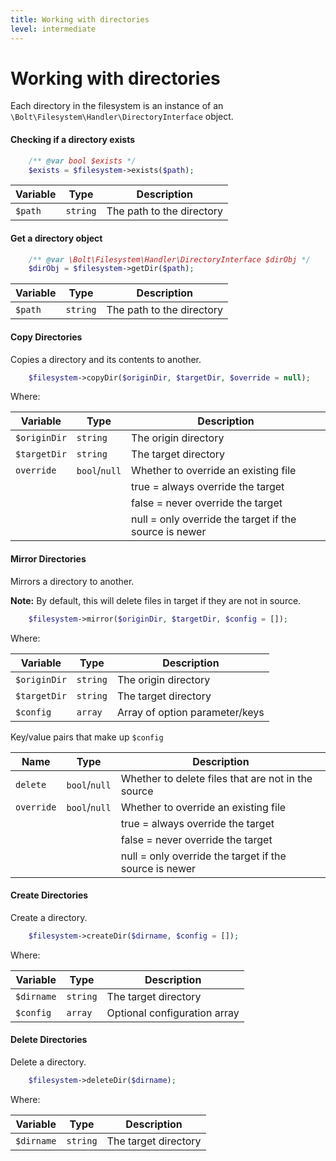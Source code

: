```yaml
---
title: Working with directories
level: intermediate
---
```

Working with directories
========================

Each directory in the filesystem is an instance of an 
`\Bolt\Filesystem\Handler\DirectoryInterface` object.

#### Checking if a directory exists

```php
    /** @var bool $exists */
    $exists = $filesystem->exists($path);
```

| Variable | Type | Description 
| -------- | ---- | -----------
| `$path`  | `string` | The path to the directory

#### Get a directory object

```php
    /** @var \Bolt\Filesystem\Handler\DirectoryInterface $dirObj */
    $dirObj = $filesystem->getDir($path);
```

| Variable | Type | Description 
| -------- | ---- | -----------
| `$path`  | `string` | The path to the directory

#### Copy Directories

Copies a directory and its contents to another.

```php
    $filesystem->copyDir($originDir, $targetDir, $override = null);
```

Where:

| Variable | Type | Description 
| -------- | ---- | -----------
| `$originDir` | `string`      | The origin directory
| `$targetDir` | `string`      | The target directory
| `override`   | `bool`/`null` | Whether to override an existing file
| | | true = always override the target
| | | false = never override the target
| | | null = only override the target if the source is newer


#### Mirror Directories

Mirrors a directory to another.

<p class="note"><strong>Note:</strong> By default, this will delete files in
target if they are not in source.</p>

```php
    $filesystem->mirror($originDir, $targetDir, $config = []);
```

Where:

| Variable | Type | Description 
| -------- | ---- | -----------
| `$originDir` | `string` | The origin directory
| `$targetDir` | `string` | The target directory
| `$config`    | `array`  | Array of option parameter/keys

Key/value pairs that make up `$config`

| Name | Type | Description 
| ---- | ---- | -----------
| `delete`   | `bool`/`null` | Whether to delete files that are not in the source
| `override` | `bool`/`null` | Whether to override an existing file
| | | true = always override the target
| | | false = never override the target
| | | null = only override the target if the source is newer
                    

#### Create Directories

Create a directory.

```php
    $filesystem->createDir($dirname, $config = []);
```

Where:

| Variable | Type | Description 
| -------- | ---- | -----------
| `$dirname`| `string` | The target directory
| `$config` | `array`  | Optional configuration array

#### Delete Directories

Delete a directory.

```php
    $filesystem->deleteDir($dirname);
```

Where:

| Variable | Type | Description 
| -------- | ---- | -----------
| `$dirname`| `string` | The target directory
